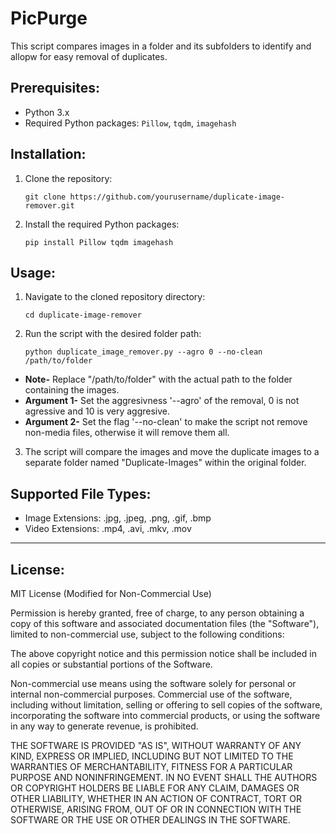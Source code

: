 # PicPurge
This script compares images in a folder and its subfolders to identify and allopw for easy removal of duplicates.

## Prerequisites:
- Python 3.x
- Required Python packages: `Pillow`, `tqdm`, `imagehash`

## Installation:
1. Clone the repository:
   ```shell
   git clone https://github.com/yourusername/duplicate-image-remover.git
1. Install the required Python packages:
   ```shell
   pip install Pillow tqdm imagehash
## Usage:
1. Navigate to the cloned repository directory:  
   ```shell
   cd duplicate-image-remover
1. Run the script with the desired folder path:
   ```shell
   python duplicate_image_remover.py --agro 0 --no-clean /path/to/folder
* **Note-** Replace "/path/to/folder" with the actual path to the folder containing the images. 
* **Argument 1-** Set the aggresivness '--agro' of the removal, 0 is not agressive and 10 is very aggresive.
* **Argument 2-** Set the flag '--no-clean' to make the script not remove non-media files, otherwise it will remove them all.
3. The script will compare the images and move the duplicate images to a separate folder named "Duplicate-Images" within the original folder.

## Supported File Types:
* Image Extensions: .jpg, .jpeg, .png, .gif, .bmp
* Video Extensions: .mp4, .avi, .mkv, .mov
  

---
## License:
MIT License (Modified for Non-Commercial Use)

Permission is hereby granted, free of charge, to any person obtaining a copy
of this software and associated documentation files (the "Software"), limited
to non-commercial use, subject to the following conditions:

The above copyright notice and this permission notice shall be included in
all copies or substantial portions of the Software.

Non-commercial use means using the software solely for personal or internal
non-commercial purposes. Commercial use of the software, including without
limitation, selling or offering to sell copies of the software, incorporating
the software into commercial products, or using the software in any way to
generate revenue, is prohibited.

THE SOFTWARE IS PROVIDED "AS IS", WITHOUT WARRANTY OF ANY KIND, EXPRESS OR
IMPLIED, INCLUDING BUT NOT LIMITED TO THE WARRANTIES OF MERCHANTABILITY,
FITNESS FOR A PARTICULAR PURPOSE AND NONINFRINGEMENT. IN NO EVENT SHALL THE
AUTHORS OR COPYRIGHT HOLDERS BE LIABLE FOR ANY CLAIM, DAMAGES OR OTHER
LIABILITY, WHETHER IN AN ACTION OF CONTRACT, TORT OR OTHERWISE, ARISING FROM,
OUT OF OR IN CONNECTION WITH THE SOFTWARE OR THE USE OR OTHER DEALINGS IN
THE SOFTWARE.

